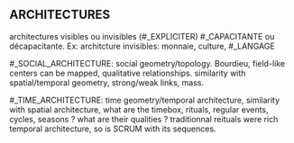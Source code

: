 ## ARCHITECTURES

architectures visibles ou invisibles (#_EXPLICITER) #_CAPACITANTE ou décapacitante. Ex: architcture invisibles: monnaie, culture, #_LANGAGE

#_SOCIAL_ARCHITECTURE: social geometry/topology. Bourdieu, field-like centers can be mapped, qualitative relationships. similarity with spatial/temporal geometry, strong/weak links, mass.

#_TIME_ARCHITECTURE: time geometry/temporal architecture, similarity with spatial architecture, what are the timebox, rituals, regular events, cycles, seasons ? what are their qualities ? traditionnal reituals were rich temporal architecture, so is SCRUM with its sequences.
